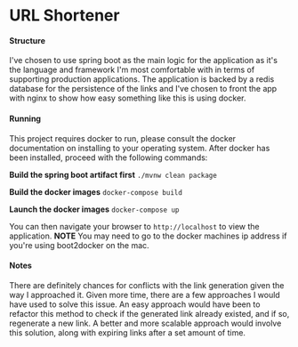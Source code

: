 # URL Shortener

#### Structure

I've chosen to use spring boot as the main logic for the application as it's the language and
framework I'm most comfortable with in terms of supporting production applications. The application
is backed by a redis database for the persistence of the links and I've chosen to front the app
with nginx to show how easy something like this is using docker.

#### Running

This project requires docker to run, please consult the docker documentation on installing 
to your operating system. After docker has been installed, proceed with the following commands:

**Build the spring boot artifact first** `./mvnw clean package`

**Build the docker images** `docker-compose build`

**Launch the docker images** `docker-compose up`

You can then navigate your browser to `http://localhost` to view the application. **NOTE** You 
may need to go to the docker machines ip address if you're using boot2docker on the mac.

#### Notes

There are definitely chances for conflicts with the link generation given the way I approached it. 
Given more time, there are a few approaches I would have used to solve this issue. An easy approach 
would have been to refactor this method to check if the generated link already existed, and if so, 
regenerate a new link. A better and more scalable approach would involve this solution, along with
expiring links after a set amount of time.
